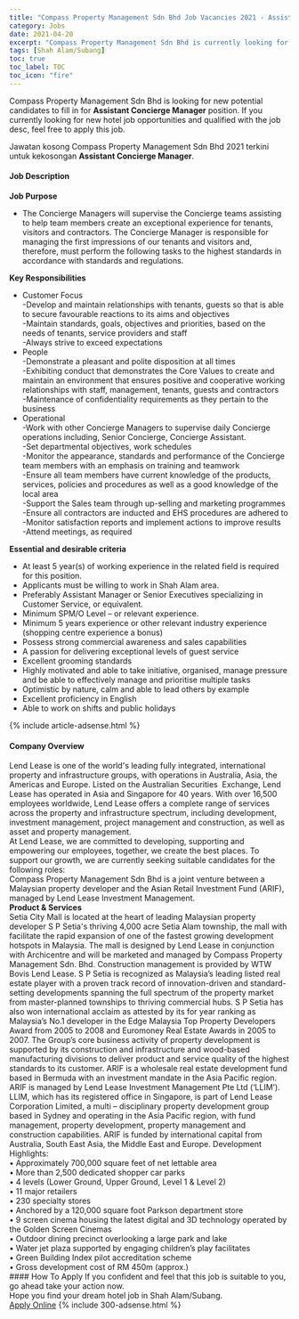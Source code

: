 ```yaml
---
title: "Compass Property Management Sdn Bhd Job Vacancies 2021 - Assistant Concierge Manager" 
category: Jobs 
date: 2021-04-20 
excerpt: "Compass Property Management Sdn Bhd is currently looking for suitable person to fill in the Assistant Concierge Manager which positioned at Shah Alam/Subang" 
tags: [Shah Alam/Subang] 
toc: true 
toc_label: TOC 
toc_icon: "fire" 
--- 
```


<p>Compass Property Management Sdn Bhd is looking for new potential candidates to fill in for <b>Assistant Concierge Manager</b> position. If you currently looking for new hotel job opportunities and qualified with the job desc, feel free to apply this job.
</p>Jawatan kosong Compass Property Management Sdn Bhd 2021 terkini untuk kekosongan <b>Assistant Concierge Manager</b>. 
<div><div><h4>Job Description</h4></div><div><div><span><div><div><strong>Job Purpose</strong></div><ul><li>The Concierge Managers will supervise the Concierge teams assisting to help team members create an exceptional experience for tenants, visitors and contractors. The Concierge Manager is responsible for managing the first impressions of our&#160;tenants and&#160;visitors and, therefore, must perform the following tasks to the highest standards in accordance with standards and regulations.</li></ul><div><strong>Key Responsibilities&#160;</strong></div><ul><li>Customer Focus<div>-Develop and maintain relationships with tenants, guests so that is able to secure favourable reactions to its aims and objectives</div>-Maintain standards, goals, objectives and priorities, based on the needs of tenants, service providers and staff<div>-Always strive to exceed expectations</div></li><li><div>People</div>-Demonstrate a pleasant and polite disposition at all times<div>-Exhibiting conduct that demonstrates the Core Values to create and maintain an environment that ensures positive and cooperative working relationships with staff, management, tenants, guests and contractors</div>-Maintenance of confidentiality requirements as they pertain to the business</li><li>Operational<div>-Work with other Concierge Managers to supervise daily Concierge operations including, Senior Concierge, Concierge Assistant.</div><div>-Set departmental objectives, work schedules</div><div>-Monitor the appearance, standards and performance of the Concierge team members with an emphasis on training and teamwork</div>-Ensure all team members have current knowledge of the products, services, policies and procedures as well as a good knowledge of the local area<div>-Support the Sales team through up-selling and marketing programmes</div>-Ensure all contractors are inducted and EHS procedures are adhered to<div>-Monitor satisfaction reports and implement actions to improve results</div>-Attend meetings, as required</li></ul><div><strong>Essential and desirable criteria&#160;</strong></div><ul><li>At least&#160;5 year(s) of working experience in the related field is required for this position.</li><li>Applicants must be willing to work in Shah Alam area.</li><li>Preferably&#160;Assistant Manager or Senior Executives specializing in Customer Service, or equivalent.</li><li>Minimum SPM/O Level &#8211; or relevant experience.</li><li>Minimum&#160;5 years experience or other relevant industry experience (shopping centre experience a bonus)</li><li>Possess strong commercial awareness and sales capabilities</li><li>A passion for delivering exceptional levels of guest service</li><li>Excellent grooming standards</li><li>Highly motivated and able to take initiative, organised, manage pressure and be able to effectively manage and prioritise multiple tasks</li><li>Optimistic by nature, calm and able to lead others by example</li><li>Excellent proficiency in English</li><li>Able to work on shifts and public holidays</li></ul></div></span></div></div></div> 
{% include article-adsense.html %} 
<div><div><h4>Company Overview</h4></div><div><div><span><div><div>
<div>
		Lend Lease is one of the world's leading fully integrated, international property and infrastructure groups, with operations in Australia, Asia, the Americas and Europe. Listed on the Australian Securities&#160; Exchange, Lend Lease has operated in Asia and Singapore for 40 years. With over 16,500 employees worldwide, Lend Lease offers a complete range of services across the property and infrastructure spectrum, including development, investment management, project management and construction, as well as asset and property management.</div>
<div>
		At Lend Lease, we are committed to developing, supporting and empowering our employees, together, we create the best places. To support our growth, we are currently seeking suitable candidates for the following roles:</div>
<div>
		Compass Property Management Sdn Bhd is a joint venture between a Malaysian property developer and the Asian Retail Investment Fund (ARIF), managed by Lend Lease Investment Management.</div>
<div>
<strong>Product &amp; Services</strong><br>
		Setia City Mall is located at the heart of leading Malaysian property developer S P Setia's thriving 4,000 acre Setia Alam township, the mall with facilitate the rapid expansion of one of the fastest growing development hotspots in Malaysia. The mall is designed by Lend Lease in conjunction with Archicentre and will be marketed and managed by Compass Property Management Sdn. Bhd. Construction management is provided by WTW Bovis Lend Lease. S P Setia is recognized as Malaysia&#8217;s leading listed real estate player with a proven track record of innovation-driven and standard-setting developments spanning the full spectrum of the property market from master-planned townships to thriving commercial hubs. S P Setia has also won international acclaim as attested by its for year ranking as Malaysia&#8217;s No.1 developer in the Edge Malaysia Top Property Developers Award from 2005 to 2008 and Euromoney Real Estate Awards in 2005 to 2007. The Group&#8217;s core business activity of property development is supported by its construction and infrastructure and wood-based manufacturing divisions to deliver product and service quality of the highest standards to its customer. ARIF is a wholesale real estate development fund based in Bermuda with an investment mandate in the Asia Pacific region. ARIF is managed by Lend Lease Investment Management Pte Ltd (&#8216;LLIM&#8217;). LLIM, which has its registered office in Singapore, is part of Lend Lease Corporation Limited, a multi &#8211; disciplinary property development group based in Sydney and operating in the Asia Pacific region, with fund management, property development, property management and construction capabilities. ARIF is funded by international capital from Australia, South East Asia, the Middle East and Europe. Development Highlights:</div>
<div>
		&#8226; Approximately 700,000 square feet of net lettable area<br>
		&#8226; More than 2,500 dedicated shopper car parks<br>
		&#8226; 4 levels (Lower Ground, Upper Ground, Level 1 &amp; Level 2)<br>
		&#8226; 11 major retailers<br>
		&#8226; 230 specialty stores<br>
		&#8226; Anchored by a 120,000 square foot Parkson department store<br>
		&#8226; 9 screen cinema housing the latest digital and 3D technology operated by the Golden Screen Cinemas<br>
		&#8226; Outdoor dining precinct overlooking a large park and lake<br>
		&#8226; Water jet plaza supported by engaging children&#8217;s play facilitates<br>
		&#8226; Green Building Index pilot accreditation scheme<br>
		&#8226; Gross development cost of RM 450m (approx.)</div>
</div></div></span></div></div></div> 
#### How To Apply 
If you confident and feel that this job is suitable to you, go ahead take your action now. <br/> 
Hope you find your dream hotel job in Shah Alam/Subang. <br/> 
<a href="https://www.jobstreet.com.my/en/job/assistant-concierge-manager-4519741?jobId=jobstreet-my-job-4519741" class="btn btn--info" target="_blank" rel="nofollow noopenner">Apply Online</a> 
{% include 300-adsense.html %} 